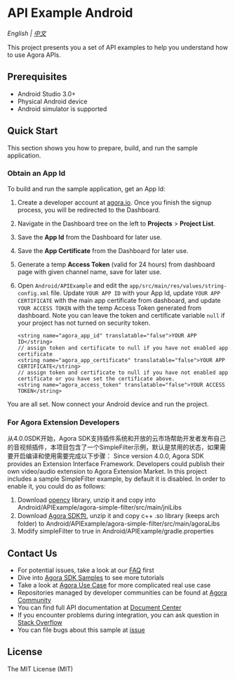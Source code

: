 # API Example Android

*English | [中文](README.zh.md)*

This project presents you a set of API examples to help you understand how to use Agora APIs.

## Prerequisites

- Android Studio 3.0+
- Physical Android device
- Android simulator is supported

## Quick Start

This section shows you how to prepare, build, and run the sample application.

### Obtain an App Id

To build and run the sample application, get an App Id:

1. Create a developer account at [agora.io](https://dashboard.agora.io/signin/). Once you finish the signup process, you will be redirected to the Dashboard.
2. Navigate in the Dashboard tree on the left to **Projects** > **Project List**.
3. Save the **App Id** from the Dashboard for later use.
4. Save the **App Certificate** from the Dashboard for later use.
5. Generate a temp **Access Token** (valid for 24 hours) from dashboard page with given channel name, save for later use.

6. Open `Android/APIExample` and edit the `app/src/main/res/values/string-config.xml` file. Update `YOUR APP ID` with your App Id, update `YOUR APP CERTIFICATE` with the main app certificate from dashboard, and update `YOUR ACCESS TOKEN` with the temp Access Token generated from dashboard. Note you can leave the token and certificate variable `null` if your project has not turned on security token.

    ```
    <string name="agora_app_id" translatable="false">YOUR APP ID</string>
    // assign token and certificate to null if you have not enabled app certificate
    <string name="agora_app_certificate" translatable="false">YOUR APP CERTIFICATE</string>
    // assign token and certificate to null if you have not enabled app certificate or you have set the certificate above.
    <string name="agora_access_token" translatable="false">YOUR ACCESS TOKEN</string>
    ```

You are all set. Now connect your Android device and run the project.

### For Agora Extension Developers

从4.0.0SDK开始，Agora SDK支持插件系统和开放的云市场帮助开发者发布自己的音视频插件，本项目包含了一个SimpleFilter示例，默认是禁用的状态，如果需要开启编译和使用需要完成以下步骤：
Since version 4.0.0, Agora SDK provides an Extension Interface Framework. Developers could publish their own video/audio extension to Agora Extension Market. In this project includes a sample SimpleFilter example, by default it is disabled.
In order to enable it, you could do as follows:

1. Download [opencv](https://github.com/AgoraIO/API-Examples/releases/download/3.7.201/opencv4.zip) library, unzip it and copy into Android/APIExample/agora-simple-filter/src/main/jniLibs
2. Download [Agora SDK包](https://download.agora.io/sdk/release/Agora_Native_SDK_for_Android_v4.0.1_FULL.zip), unzip it and copy c++ .so library (keeps arch folder) to Android/APIExample/agora-simple-filter/src/main/agoraLibs
3. Modify simpleFilter to true in Android/APIExample/gradle.properties

## Contact Us

- For potential issues, take a look at our [FAQ](https://docs.agora.io/en/faq) first
- Dive into [Agora SDK Samples](https://github.com/AgoraIO) to see more tutorials
- Take a look at [Agora Use Case](https://github.com/AgoraIO-usecase) for more complicated real use case
- Repositories managed by developer communities can be found at [Agora Community](https://github.com/AgoraIO-Community)
- You can find full API documentation at [Document Center](https://docs.agora.io/en/)
- If you encounter problems during integration, you can ask question in [Stack Overflow](https://stackoverflow.com/questions/tagged/agora.io)
- You can file bugs about this sample at [issue](https://github.com/AgoraIO/API-Examples/issues)

## License

The MIT License (MIT)

